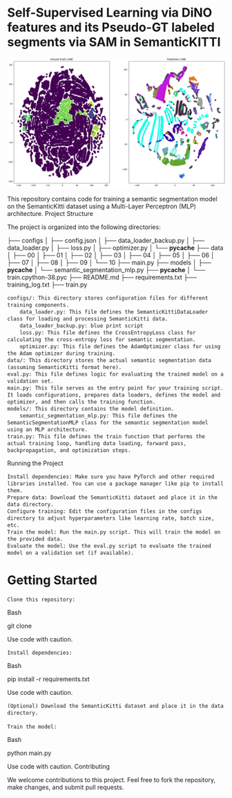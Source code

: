 # Self-Supervised Learning via DiNO features and its Pseudo-GT labeled segments via SAM in SemanticKITTI

![alt text](https://github.com/Kvasir8/semantickitti_KI_DT/blob/main/tSNE_GTvsPred.png)

This repository contains code for training a semantic segmentation model on the SemanticKitti dataset using a Multi-Layer Perceptron (MLP) architecture.
Project Structure

The project is organized into the following directories:

├── configs
│   ├── config.json
│   ├── data_loader_backup.py
│   ├── data_loader.py
│   ├── loss.py
│   ├── optimizer.py
│   └── __pycache__
├── data
│   ├── 00
│   ├── 01
│   ├── 02
│   ├── 03
│   ├── 04
│   ├── 05
│   ├── 06
│   ├── 07
│   ├── 08
│   ├── 09
│   └── 10
├── main.py
├── models
│   ├── __pycache__
│   └── semantic_segmentation_mlp.py
├── __pycache__
│   └── train.cpython-38.pyc
├── README.md
├── requirements.txt
├── training_log.txt
├── train.py

    configs/: This directory stores configuration files for different training components.
        data_loader.py: This file defines the SemanticKittiDataLoader class for loading and processing SemanticKitti data.
        data_loader_backup.py: blue print script
        loss.py: This file defines the CrossEntropyLoss class for calculating the cross-entropy loss for semantic segmentation.
        optimizer.py: This file defines the AdamOptimizer class for using the Adam optimizer during training.
    data/: This directory stores the actual semantic segmentation data (assuming SemanticKitti format here).
    eval.py: This file defines logic for evaluating the trained model on a validation set.
    main.py: This file serves as the entry point for your training script. It loads configurations, prepares data loaders, defines the model and optimizer, and then calls the training function.
    models/: This directory contains the model definition.
        semantic_segmentation_mlp.py: This file defines the SemanticSegmentationMLP class for the semantic segmentation model using an MLP architecture.
    train.py: This file defines the train function that performs the actual training loop, handling data loading, forward pass, backpropagation, and optimization steps.

Running the Project

    Install dependencies: Make sure you have PyTorch and other required libraries installed. You can use a package manager like pip to install them.
    Prepare data: Download the SemanticKitti dataset and place it in the data directory.
    Configure training: Edit the configuration files in the configs directory to adjust hyperparameters like learning rate, batch size, etc.
    Train the model: Run the main.py script. This will train the model on the provided data.
    Evaluate the model: Use the eval.py script to evaluate the trained model on a validation set (if available).


# Getting Started

    Clone this repository:

Bash

git clone

Use code with caution.

    Install dependencies:

Bash

pip install -r requirements.txt

Use code with caution.

    (Optional) Download the SemanticKitti dataset and place it in the data directory.

    Train the model:

Bash

python main.py

Use code with caution.
Contributing

We welcome contributions to this project. Feel free to fork the repository, make changes, and submit pull requests.

